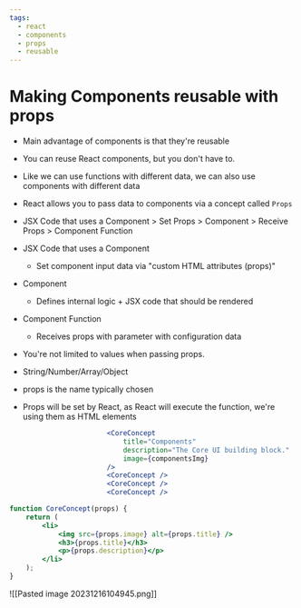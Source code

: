 ```yaml
---
tags:
  - react
  - components
  - props
  - reusable
---
```

# Making Components reusable with props

* Main advantage of components is that they're reusable
* You can reuse React components, but you don't have to.

* Like we can use functions with different data, we can also use components with different data


* React allows you to pass data to components via a concept called `Props`

* JSX Code that uses a Component > Set Props > Component > Receive Props > Component Function

* JSX Code that uses a Component
	* Set component input data via "custom HTML attributes (props)"
* Component
	* Defines internal logic + JSX code that should be rendered
* Component Function
	* Receives props with parameter with configuration data


* You're not limited to values when passing props.
* String/Number/Array/Object
* props is the name typically chosen
* Props will be set by React, as React will execute the function, we're using them as HTML elements


```jsx
						<CoreConcept
							title="Components"
							description="The Core UI building block."
							image={componentsImg}
						/>
						<CoreConcept />
						<CoreConcept />
						<CoreConcept />
```

```jsx
function CoreConcept(props) {
	return (
		<li>
			<img src={props.image} alt={props.title} />
			<h3>{props.title}</h3>
			<p>{props.description}</p>
		</li>
	);
}
```

![[Pasted image 20231216104945.png]]

